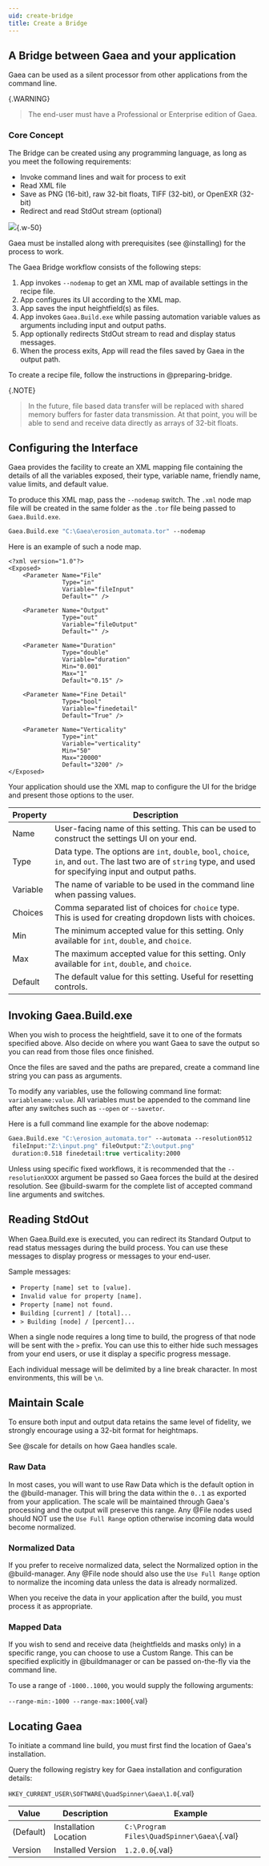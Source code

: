 ```yaml
---
uid: create-bridge
title: Create a Bridge
---
```


## A Bridge between Gaea and your application

Gaea can be used as a silent processor from other applications from the command line.

{.WARNING}
> The end-user must have a Professional or Enterprise edition of Gaea.

### Core Concept

The Bridge can be created using any programming language, as long as you meet the following requirements:
- Invoke command lines and wait for process to exit
- Read XML file
- Save as PNG (16-bit), raw 32-bit floats, TIFF (32-bit), or OpenEXR (32-bit)
- Redirect and read StdOut stream (optional)

![](/images/seq/bridge.png){.w-50}

Gaea must be installed along with prerequisites (see @installing) for the process to work.

The Gaea Bridge workflow consists of the following steps:
1. App invokes `--nodemap` to get an XML map of available settings in the recipe file.
2. App configures its UI according to the XML map.
3. App saves the input heightfield(s) as files.
4. App invokes `Gaea.Build.exe` while passing automation variable values as arguments including input and output paths.
5. App optionally redirects StdOut stream to read and display status messages.
6. When the process exits, App will read the files saved by Gaea in the output path.

To create a recipe file, follow the instructions in @preparing-bridge.

{.NOTE}
> In the future, file based data transfer will be replaced with shared memory buffers for faster data transmission. At that point, you will be able to send and receive data directly as arrays of 32-bit floats.

## Configuring the Interface

Gaea provides the facility to create an XML mapping file containing the details of all the variables exposed, their type, variable name, friendly name, value limits, and default value.

To produce this XML map, pass the `--nodemap` switch. The `.xml` node map file will be created in the same folder as the `.tor` file being passed to `Gaea.Build.exe`.

```vb
Gaea.Build.exe "C:\Gaea\erosion_automata.tor" --nodemap
```

Here is an example of such a node map.

```
<?xml version="1.0"?>
<Exposed>
    <Parameter Name="File" 
               Type="in" 
               Variable="fileInput" 
               Default="" />

    <Parameter Name="Output" 
               Type="out" 
               Variable="fileOutput" 
               Default="" />

    <Parameter Name="Duration" 
               Type="double" 
               Variable="duration" 
               Min="0.001" 
               Max="1" 
               Default="0.15" />

    <Parameter Name="Fine Detail" 
               Type="bool" 
               Variable="finedetail" 
               Default="True" />

    <Parameter Name="Verticality" 
               Type="int" 
               Variable="verticality" 
               Min="50" 
               Max="20000" 
               Default="3200" />
</Exposed>

```
Your application should use the XML map to configure the UI for the bridge and present those options to the user.

| Property | Description                                                                                                                                                       |
| -------- | ----------------------------------------------------------------------------------------------------------------------------------------------------------------- |
| Name     | User-facing name of this setting. This can be used to construct the settings UI on your end.                                                                      |
| Type     | Data type. The options are `int`, `double`, `bool`, `choice`, `in`, and `out`. The last two are of `string` type, and used for specifying input and output paths. |
| Variable | The name of variable to be used in the command line when passing values.                                                                                          |
| Choices  | Comma separated list of choices for `choice` type. This is used for creating dropdown lists with choices.                                                         |
| Min      | The minimum accepted value for this setting. Only available for `int`, `double`, and `choice`.                                                                    |
| Max      | The maximum accepted value for this setting. Only available for `int`, `double`, and `choice`.                                                                    |
| Default  | The default value for this setting. Useful for resetting controls.                                                                                                |


## Invoking Gaea.Build.exe

When you wish to process the heightfield, save it to one of the formats specified above. Also decide on where you want Gaea to save the output so you can read from those files once finished.

Once the files are saved and the paths are prepared, create a command line string you can pass as arguments.

To modify any variables, use the following command line format: `variablename:value`. All variables must be appended to the command line after any switches such as `--open` or `--savetor`.

Here is a full command line example for the above nodemap:

```vb
Gaea.Build.exe "C:\erosion_automata.tor" --automata --resolution0512 
 fileInput:"Z:\input.png" fileOutput:"Z:\output.png" 
 duration:0.518 finedetail:true verticality:2000
```

Unless using specific fixed workflows, it is recommended that the `--resolutionXXXX` argument be passed so Gaea forces the build at the desired resolution. See @build-swarm for the complete list of accepted command line arguments and switches.

## Reading StdOut

When Gaea.Build.exe is executed, you can redirect its Standard Output to read status messages during the build process. You can use these messages to display progress or messages to your end-user.

Sample messages:
- `Property [name] set to [value].`
- `Invalid value for property [name].`
- `Property [name] not found.`
- `Building [current] / [total]...`
- `> Building [node] / [percent]...`

When a single node requires a long time to build, the progress of that node will be sent with the `>` prefix. You can use this to either hide such messages from your end users, or use it display a specific progress message.

Each individual message will be delimited by a line break character. In most environments, this will be `\n`.

## Maintain Scale

To ensure both input and output data retains the same level of fidelity, we strongly encourage using a 32-bit format for heightmaps.

See @scale for details on how Gaea handles scale.

### Raw Data

In most cases, you will want to use Raw Data which is the default option in the @build-manager. This will bring the data within the `0..1` as exported from your application. The scale will be maintained through Gaea's processing and the output will preserve this range. Any @File nodes used should NOT use the `Use Full Range` option otherwise incoming data would become normalized.

### Normalized Data 

If you prefer to receive normalized data, select the Normalized option in the @build-manager. Any @File node should also use the `Use Full Range` option to normalize the incoming data unless the data is already normalized.

When you receive the data in your application after the build, you must process it as appropriate.

### Mapped Data

If you wish to send and receive data (heightfields and masks only) in a specific range, you can choose to use a Custom Range. This can be specified explicitly in @buildmanager or can be passed on-the-fly via the command line.

To use a range of `-1000..1000`, you would supply the following arguments: 

`--range-min:-1000 --range-max:1000`{.val}

## Locating Gaea

To initiate a command line build, you must first find the location of Gaea's installation.

Query the following registry key for Gaea installation and configuration details:

`HKEY_CURRENT_USER\SOFTWARE\QuadSpinner\Gaea\1.0`{.val}

| Value     | Description           | Example                                    |
| --------- | --------------------- | ------------------------------------------ |
| (Default) | Installation Location | `C:\Program Files\QuadSpinner\Gaea\`{.val} |
| Version   | Installed Version     | `1.2.0.0`{.val}                            |
